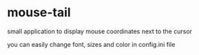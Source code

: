 # mouse-tail

small application to display mouse coordinates next to the cursor

you can easily change font, sizes and color in config.ini file
